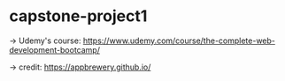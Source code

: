 # capstone-project1
-> Udemy's course: https://www.udemy.com/course/the-complete-web-development-bootcamp/

-> credit: https://appbrewery.github.io/
